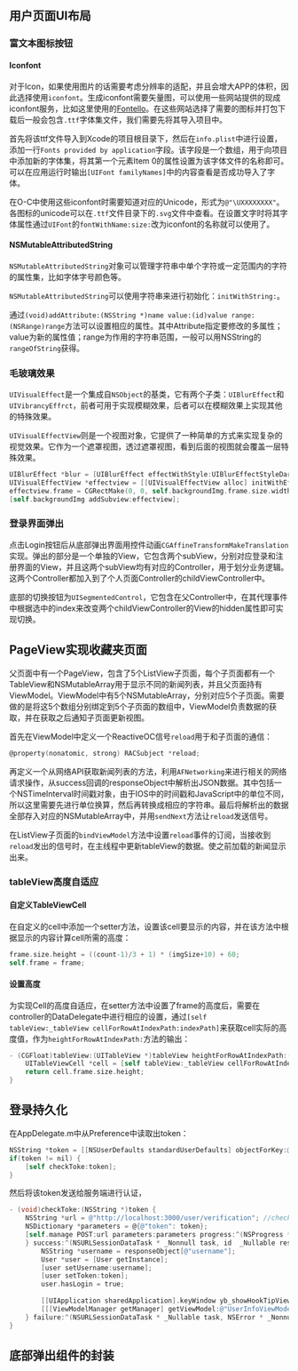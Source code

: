 

## 用户页面UI布局

### 富文本图标按钮

#### Iconfont

对于Icon，如果使用图片的话需要考虑分辨率的适配，并且会增大APP的体积，因此选择使用`iconfont`。生成iconfont需要矢量图，可以使用一些网站提供的现成iconfont服务，比如这里使用的[Fontello](http://fontello.com)。在这些网站选择了需要的图标并打包下载后一般会包含`.ttf`字体集文件，我们需要先将其导入项目中。

首先将该ttf文件导入到Xcode的项目根目录下，然后在`info.plist`中进行设置，添加一行`Fonts provided by application`字段。该字段是一个数组，用于向项目中添加新的字体集，将其第一个元素Item 0的属性设置为该字体文件的名称即可。可以在应用运行时输出`[UIFont familyNames]`中的内容查看是否成功导入了字体。

在O-C中使用这些iconfont时需要知道对应的Unicode，形式为`@"\UXXXXXXXX"`。各图标的unicode可以在`.ttf`文件目录下的`.svg`文件中查看。在设置文字时将其字体属性通过`UIFont`的`fontWithName:size:`改为iconfont的名称就可以使用了。

#### NSMutableAttributedString

`NSMutableAttributedString`对象可以管理字符串中单个字符或一定范围内的字符的属性集，比如字体字号颜色等。

`NSMutableAttributedString`可以使用字符串来进行初始化：`initWithString:`。

通过`(void)addAttribute:(NSString *)name value:(id)value range:(NSRange)range`方法可以设置相应的属性。其中Attribute指定要修改的多属性；value为新的属性值；range为作用的字符串范围，一般可以用NSString的`rangeOfString`获得。

### 毛玻璃效果

`UIVisualEffect`是一个集成自`NSObject`的基类，它有两个子类：`UIBlurEffect`和`UIVibrancyEffrct`，前者可用于实现模糊效果，后者可以在模糊效果上实现其他的特殊效果。

`UIVisualEffectView`则是一个视图对象，它提供了一种简单的方式来实现复杂的视觉效果。它作为一个遮罩视图，透过遮罩视图，看到后面的视图就会覆盖一层特殊效果。

```objective-c
UIBlurEffect *blur = [UIBlurEffect effectWithStyle:UIBlurEffectStyleDark];
UIVisualEffectView *effectview = [[UIVisualEffectView alloc] initWithEffect:blur];
effectview.frame = CGRectMake(0, 0, self.backgroundImg.frame.size.width, self.backgroundImg.frame.size.height);
[self.backgroundImg addSubview:effectview];
```

### 登录界面弹出

点击Login按钮后从底部弹出界面用控件动画`CGAffineTransformMakeTranslation`实现。弹出的部分是一个单独的View，它包含两个subView，分别对应登录和注册界面的View，并且这两个subView均有对应的Controller，用于划分业务逻辑。这两个Controller都加入到了个人页面Controller的childViewController中。

底部的切换按钮为`UISegmentedControl`，它包含在父Controller中，在其代理事件中根据选中的index来改变两个childViewController的View的hidden属性即可实现切换。



## PageView实现收藏夹页面

父页面中有一个PageView，包含了5个ListView子页面，每个子页面都有一个TableView和NSMutableArray用于显示不同的新闻列表，并且父页面持有ViewModel。ViewModel中有5个NSMutableArray，分别对应5个子页面。需要做的是将这5个数组分别绑定到5个子页面的数组中，ViewModel负责数据的获取，并在获取之后通知子页面更新视图。

首先在ViewModel中定义一个ReactiveOC信号`reload`用于和子页面的通信：

```objective-c
@property(nonatomic, strong) RACSubject *reload;
```

再定义一个从网络API获取新闻列表的方法，利用`AFNetworking`来进行相关的网络请求操作，从success回调的responseObject中解析出JSON数据。其中包括一个NSTimeInterval时间戳对象，由于IOS中的时间戳和JavaScript中的单位不同，所以这里需要先进行单位换算，然后再转换成相应的字符串。最后将解析出的数据全部存入对应的NSMutableArray中，并用`sendNext`方法让`reload`发送信号。

在ListView子页面的`bindViewModel`方法中设置`reload`事件的订阅，当接收到`reload`发出的信号时，在主线程中更新tableView的数据。使之前加载的新闻显示出来。

### tableView高度自适应

#### 自定义TableViewCell

在自定义的cell中添加一个setter方法，设置该cell要显示的内容，并在该方法中根据显示的内容计算cell所需的高度：

```objective-c
frame.size.height = ((count-1)/3 + 1) * (imgSize+10) + 60;
self.frame = frame;
```

#### 设置高度

为实现Cell的高度自适应，在setter方法中设置了frame的高度后，需要在controller的DataDelegate中进行相应的设置，通过`[self tableView:_tableView cellForRowAtIndexPath:indexPath]`来获取cell实际的高度值，作为`heightForRowAtIndexPath:`方法的输出：

```objective-c
- (CGFloat)tableView:(UITableView *)tableView heightForRowAtIndexPath:(NSIndexPath *)indexPath {
    UITableViewCell *cell = [self tableView:_tableView cellForRowAtIndexPath:indexPath];
    return cell.frame.size.height;
}
```



## 登录持久化



在AppDelegate.m中从Preference中读取出token：

```objective-c
NSString *token = [[NSUserDefaults standardUserDefaults] objectForKey:@"TOKEN"];
if(token != nil) {
	[self checkToke:token];
}
```

然后将该token发送给服务端进行认证，

```objective-c
- (void)checkToke:(NSString *)token {
    NSString *url = @"http://localhost:3000/user/verification"; //check token url
    NSDictionary *parameters = @{@"token": token};
    [self.manage POST:url parameters:parameters progress:^(NSProgress * _Nonnull uploadProgress) {
    } success:^(NSURLSessionDataTask * _Nonnull task, id  _Nullable responseObject) {
        NSString *username = responseObject[@"username"];
        User *user = [User getInstance];
        [user setUsername:username];
        [user setToken:token];
        user.hasLogin = true;
        
        [[UIApplication sharedApplication].keyWindow yb_showHookTipView:[NSString stringWithFormat:@"欢迎回来, %@", username]];
        [[[ViewModelManager getManager] getViewModel:@"UserInfoViewModel"] userLogin];
    } failure:^(NSURLSessionDataTask * _Nullable task, NSError * _Nonnull error) {}];
}
```





## 底部弹出组件的封装